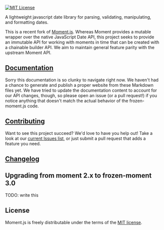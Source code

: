 <!--[![NPM version][npm-version-image]][npm-url] [![NPM downloads][npm-downloads-image]][npm-url]-->

[![MIT License][license-image]][license-url]

<!--[![Build Status][travis-image]][travis-url]-->

A lightweight javascript date library for parsing, validating, manipulating, and formatting dates.

This is a recent fork of [Moment.js](https://github.com/moment/moment).  Whereas Moment provides a mutable wrapper over the native JavaScript Date API, this project seeks to provide an immutable API for working with moments in time that can be created with a chainable builder API.  We aim to maintain general feature parity with the upstream Moment API.

## [Documentation](https://github.com/WhoopInc/frozen-moment/tree/docs/docs/moment)

Sorry this documentation is so clunky to navigate right now.  We haven't had a chance to generate and publish a proper website from these Markdown files yet.  We have tried to update the documentation content to account for our API changes, though, so please open an issue (or a pull request!) if you notice anything that doesn't match the actual behavior of the frozen-moment.js code.

## [Contributing](CONTRIBUTING.md)

Want to see this project succeed?  We'd love to have you help out!  Take a look at our [current Issues list](https://github.com/WhoopInc/frozen-moment/issues), or just submit a pull request that adds a feature you need.

## [Changelog](CHANGELOG.md)

## Upgrading from moment 2.x to frozen-moment 3.0

TODO: write this

## License

Moment.js is freely distributable under the terms of the [MIT license](LICENSE).

[license-image]: http://img.shields.io/badge/license-MIT-blue.svg?style=flat
[license-url]: LICENSE

[npm-url]: https://npmjs.org/package/moment
[npm-version-image]: http://img.shields.io/npm/v/moment.svg?style=flat
[npm-downloads-image]: http://img.shields.io/npm/dm/moment.svg?style=flat

[travis-url]: http://travis-ci.org/moment/moment
[travis-image]: http://img.shields.io/travis/moment/moment/develop.svg?style=flat
